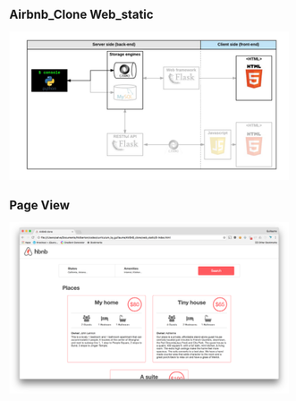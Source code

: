 ## Airbnb_Clone Web_static


<img width = "500" alt= "2024-21-01" src="web_static/images/hbnb_step1.png">

## Page View 

<img width = "500" alt= "2024-21-01" src="hbnb_step2.png">